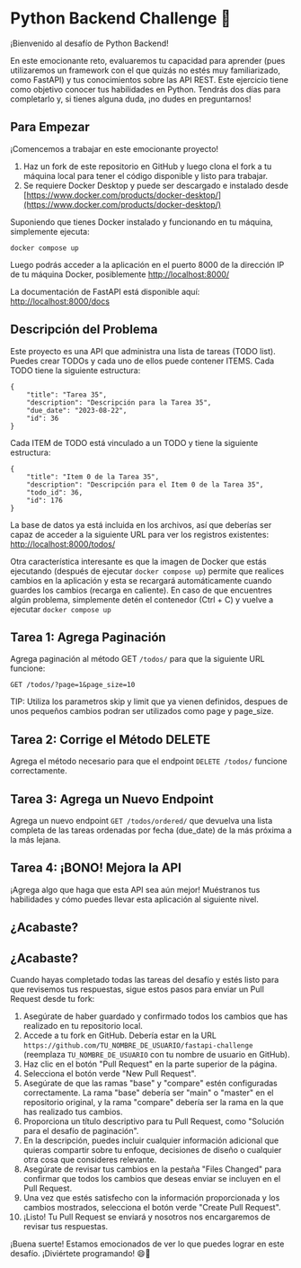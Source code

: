 # Python Backend Challenge 🚀

¡Bienvenido al desafío de Python Backend!

En este emocionante reto, evaluaremos tu capacidad para aprender (pues utilizaremos un framework con el que quizás no estés muy familiarizado, como FastAPI) y tus conocimientos sobre las API REST. Este ejercicio tiene como objetivo conocer tus habilidades en Python. Tendrás dos días para completarlo y, si tienes alguna duda, ¡no dudes en preguntarnos!

## Para Empezar

¡Comencemos a trabajar en este emocionante proyecto!

1. Haz un fork de este repositorio en GitHub y luego clona el fork a tu máquina local para tener el código disponible y listo para trabajar.
2. Se requiere Docker Desktop y puede ser descargado e instalado desde [https://www.docker.com/products/docker-desktop/](https://www.docker.com/products/docker-desktop/)

Suponiendo que tienes Docker instalado y funcionando en tu máquina, simplemente ejecuta:

```
docker compose up
```

Luego podrás acceder a la aplicación en el puerto 8000 de la dirección IP de tu máquina Docker, posiblemente [http://localhost:8000/](http://localhost:8000/)

La documentación de FastAPI está disponible aquí: [http://localhost:8000/docs](http://localhost:8000/docs)

## Descripción del Problema

Este proyecto es una API que administra una lista de tareas (TODO list). Puedes crear TODOs y cada uno de ellos puede contener ITEMS. Cada TODO tiene la siguiente estructura:

```
{
    "title": "Tarea 35",
    "description": "Descripción para la Tarea 35",
    "due_date": "2023-08-22",
    "id": 36
}
```

Cada ITEM de TODO está vinculado a un TODO y tiene la siguiente estructura:

```
{
    "title": "Item 0 de la Tarea 35",
    "description": "Descripción para el Item 0 de la Tarea 35",
    "todo_id": 36,
    "id": 176
}
```

La base de datos ya está incluida en los archivos, así que deberías ser capaz de acceder a la siguiente URL para ver los registros existentes: [http://localhost:8000/todos/](http://localhost:8000/todos/)

Otra característica interesante es que la imagen de Docker que estás ejecutando (después de ejecutar ``` docker compose up ```) permite que realices cambios en la aplicación y esta se recargará automáticamente cuando guardes los cambios (recarga en caliente). En caso de que encuentres algún problema, simplemente detén el contenedor (Ctrl + C) y vuelve a ejecutar ``` docker compose up ```

## Tarea 1: Agrega Paginación

Agrega paginación al método GET ``` /todos/ ``` para que la siguiente URL funcione:

```
GET /todos/?page=1&page_size=10
```

TIP: Utiliza los parametros skip y limit que ya vienen definidos, despues de unos pequeños cambios podran ser utilizados como page y page_size.

## Tarea 2: Corrige el Método DELETE

Agrega el método necesario para que el endpoint ``` DELETE /todos/ ``` funcione correctamente.

## Tarea 3: Agrega un Nuevo Endpoint

Agrega un nuevo endpoint ``` GET /todos/ordered/ ``` que devuelva una lista completa de las tareas ordenadas por fecha (due_date) de la más próxima a la más lejana.

## Tarea 4: ¡BONO! Mejora la API

¡Agrega algo que haga que esta API sea aún mejor! Muéstranos tus habilidades y cómo puedes llevar esta aplicación al siguiente nivel.

## ¿Acabaste?

## ¿Acabaste?

Cuando hayas completado todas las tareas del desafío y estés listo para que revisemos tus respuestas, sigue estos pasos para enviar un Pull Request desde tu fork:

1. Asegúrate de haber guardado y confirmado todos los cambios que has realizado en tu repositorio local.
2. Accede a tu fork en GitHub. Debería estar en la URL `https://github.com/TU_NOMBRE_DE_USUARIO/fastapi-challenge` (reemplaza `TU_NOMBRE_DE_USUARIO` con tu nombre de usuario en GitHub).
3. Haz clic en el botón "Pull Request" en la parte superior de la página.
4. Selecciona el botón verde "New Pull Request".
5. Asegúrate de que las ramas "base" y "compare" estén configuradas correctamente. La rama "base" debería ser "main" o "master" en el repositorio original, y la rama "compare" debería ser la rama en la que has realizado tus cambios.
6. Proporciona un título descriptivo para tu Pull Request, como "Solución para el desafío de paginación".
7. En la descripción, puedes incluir cualquier información adicional que quieras compartir sobre tu enfoque, decisiones de diseño o cualquier otra cosa que consideres relevante.
8. Asegúrate de revisar tus cambios en la pestaña "Files Changed" para confirmar que todos los cambios que deseas enviar se incluyen en el Pull Request.
9. Una vez que estés satisfecho con la información proporcionada y los cambios mostrados, selecciona el botón verde "Create Pull Request".
10. ¡Listo! Tu Pull Request se enviará y nosotros nos encargaremos de revisar tus respuestas.

¡Buena suerte! Estamos emocionados de ver lo que puedes lograr en este desafío. ¡Diviértete programando! 😄🚀
